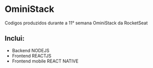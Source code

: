 # OminiStack
Codigos produzidos durante a 11° semana OminiStack da RocketSeat

<h2>Inclui: </h2>
<ul>
  <li>Backend NODEJS</li>
  <li>Frontend REACTJS</li>
  <li>Frontend mobile REACT NATIVE</li>
</ul>
